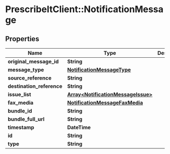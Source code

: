 # PrescribeItClient::NotificationMessage

## Properties
Name | Type | Description | Notes
------------ | ------------- | ------------- | -------------
**original_message_id** | **String** |  | 
**message_type** | [**NotificationMessageType**](NotificationMessageType.md) |  | 
**source_reference** | **String** |  | 
**destination_reference** | **String** |  | 
**issue_list** | [**Array&lt;NotificationMessageIssue&gt;**](NotificationMessageIssue.md) |  | 
**fax_media** | [**NotificationMessageFaxMedia**](NotificationMessageFaxMedia.md) |  | [optional] 
**bundle_id** | **String** |  | [optional] 
**bundle_full_url** | **String** |  | [optional] 
**timestamp** | **DateTime** |  | [optional] 
**id** | **String** |  | [optional] 
**type** | **String** |  | 

